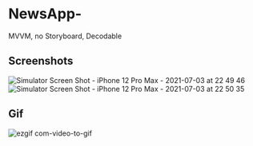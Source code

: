 # NewsApp-
MVVM, no Storyboard, Decodable

## Screenshots
![Simulator Screen Shot - iPhone 12 Pro Max - 2021-07-03 at 22 49 46](https://user-images.githubusercontent.com/64838767/124354873-a6924e80-dc51-11eb-98db-4f902de26c61.png)
![Simulator Screen Shot - iPhone 12 Pro Max - 2021-07-03 at 22 50 35](https://user-images.githubusercontent.com/64838767/124354879-aa25d580-dc51-11eb-886a-fa513382109c.png)

## Gif
![ezgif com-video-to-gif](https://user-images.githubusercontent.com/64838767/124354949-10aaf380-dc52-11eb-9701-a8dd5624d2c5.gif)
